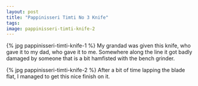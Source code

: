 ```yaml
---
layout: post
title: "Pappinisseri Timti No 3 Knife"
tags: 
image: pappinisseri-timti-knife-2
---
```

{% jpg pappinisseri-timti-knife-1 %} My grandad was given this knife, who gave it to my dad, who gave it to me. Somewhere along the line it got badly damaged by someone that is a bit hamfisted with the bench grinder.

{% jpg pappinisseri-timti-knife-2 %} After a bit of time lapping the blade flat, I managed to get this nice finish on it.

